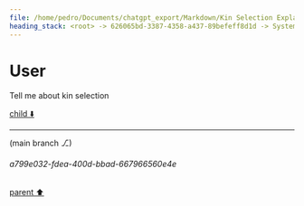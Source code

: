 ```yaml
---
file: /home/pedro/Documents/chatgpt_export/Markdown/Kin Selection Explanation.md
heading_stack: <root> -> 626065bd-3387-4358-a437-89befeff8d1d -> System -> 6f9d286c-a866-45f0-8fd8-7ab2518e3885 -> System -> aaa20b92-f336-4338-b049-3e13db30b4dd -> User
---
```

# User

Tell me about kin selection

[child ⬇️](#a799e032-fdea-400d-bbad-667966560e4e)

---

(main branch ⎇)
###### a799e032-fdea-400d-bbad-667966560e4e
[parent ⬆️](#aaa20b92-f336-4338-b049-3e13db30b4dd)
